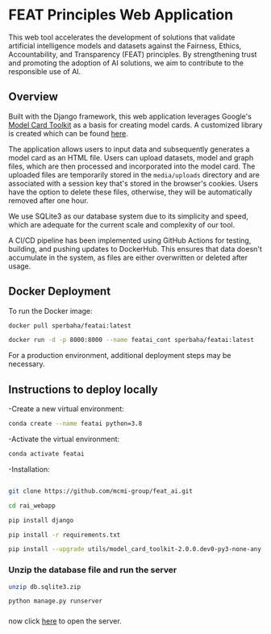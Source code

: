 # FEAT Principles Web Application

This web tool accelerates the development of solutions that validate artificial intelligence models and datasets against the Fairness, Ethics, Accountability, and Transparency (FEAT) principles. By strengthening trust and promoting the adoption of AI solutions, we aim to contribute to the responsible use of AI.

## Overview
Built with the Django framework, this web application leverages Google's [Model Card Toolkit](https://github.com/tensorflow/model-card-toolkit.git) as a basis for creating model cards. A customized library is created which can be found [here](https://github.com/mcmi-group/featai_lib.git).

The application allows users to input data and subsequently generates a model card as an HTML file. Users can upload datasets, model and graph files, which are then processed and incorporated into the model card. The uploaded files are temporarily stored in the `media/uploads` directory and are associated with a session key that's stored in the browser's cookies. Users have the option to delete these files, otherwise, they will be automatically removed after one hour.

We use SQLite3 as our database system due to its simplicity and speed, which are adequate for the current scale and complexity of our tool.

A CI/CD pipeline has been implemented using GitHub Actions for testing, building, and pushing updates to DockerHub. This ensures that data doesn't accumulate in the system, as files are either overwritten or deleted after usage.

## Docker Deployment

To run the Docker image:

```sh
docker pull sperbaha/featai:latest

docker run -d -p 8000:8000 --name featai_cont sperbaha/featai:latest

```
For a production environment, additional deployment steps may be necessary.

## Instructions to deploy locally

-Create a new virtual environment:
```sh
conda create --name featai python=3.8
```
-Activate the virtual environment:
```sh
conda activate featai
```
-Installation:
```sh

git clone https://github.com/mcmi-group/feat_ai.git

cd rai_webapp

pip install django

pip install -r requirements.txt

pip install --upgrade utils/model_card_toolkit-2.0.0.dev0-py3-none-any.whl

```

### Unzip the database file and run the server

```sh
unzip db.sqlite3.zip

python manage.py runserver

```
###

now click [here](http://localhost:8000/feat_ai/) to open the server.
